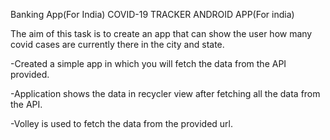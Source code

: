 Banking App(For India)
COVID-19 TRACKER ANDROID APP(For india)

The aim of this task is to create an app that can show the user how many covid cases are currently there in the city and state.

-Created a simple app in which you will fetch the data from the API provided.

-Application shows the data in recycler view after fetching all the data from the API.

-Volley is used to fetch the data from the provided url.
